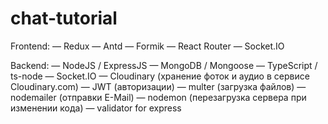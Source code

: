 # chat-tutorial
Frontend:
— Redux
— Antd
— Formik
— React Router
— Socket.IO

Backend:
— NodeJS / ExpressJS
— MongoDB / Mongoose
— TypeScript / ts-node
— Socket.IO
— Cloudinary (хранение фоток и аудио в сервисе Cloudinary.com)
— JWT (авторизации)
— multer (загрузка файлов)
— nodemailer (отправки E-Mail)
— nodemon (перезагрузка сервера при изменении кода)
— validator for express
